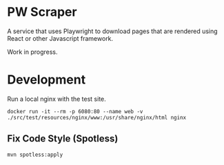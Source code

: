 # PW Scraper

A service that uses Playwright to download pages that are rendered using React or other Javascript framework.

Work in progress.


# Development

Run a local nginx with the test site.

```
docker run -it --rm -p 6080:80 --name web -v ./src/test/resources/nginx/www:/usr/share/nginx/html nginx
```

## Fix Code Style (Spotless)

```
mvn spotless:apply
```
